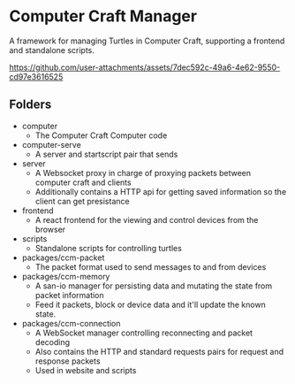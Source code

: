 # Computer Craft Manager

A framework for managing Turtles in Computer Craft, supporting a frontend and standalone scripts.

https://github.com/user-attachments/assets/7dec592c-49a6-4e62-9550-cd97e3616525

## Folders

-   computer
    -   The Computer Craft Computer code
-   computer-serve
    -   A server and startscript pair that sends
-   server
    -   A Websocket proxy in charge of proxying packets between computer craft and clients
    -   Additionally contains a HTTP api for getting saved information so the client can get presistance
-   frontend
    -   A react frontend for the viewing and control devices from the browser
-   scripts
    -   Standalone scripts for controlling turtles
-   packages/ccm-packet
    -   The packet format used to send messages to and from devices
-   packages/ccm-memory
    -   A san-io manager for persisting data and mutating the state from packet information
    -   Feed it packets, block or device data and it'll update the known state.
-   packages/ccm-connection
    -   A WebSocket manager controlling reconnecting and packet decoding
    -   Also contains the HTTP and standard requests pairs for request and response packets
    -   Used in website and scripts
